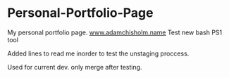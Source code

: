 # Personal-Portfolio-Page
My personal portfolio page. www.adamchisholm.name
Test new bash PS1 tool

Added lines to read me inorder to test the unstaging proccess.

Used for current dev. only merge after testing.
